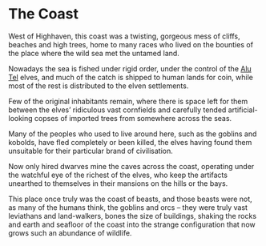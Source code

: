 # The Coast

West of Highhaven, this coast was a twisting, gorgeous mess of cliffs, beaches and high trees, home to many races who lived on the bounties of the place where the wild sea met the untamed land.
 
Nowadays the sea is fished under rigid order, under the control of the [Alu Tel](/wikis/alu-tel) elves, and much of the catch is shipped to human lands for coin, while most of the rest is distributed to the elven settlements.
 
Few of the original inhabitants remain, where there is space left for them between the elves’ ridiculous vast cornfields and carefully tended artificial-looking copses of imported trees from somewhere across the seas.
 
Many of the peoples who used to live around here, such as the goblins and kobolds, have fled completely or been killed, the elves having found them unsuitable for their particular brand of civilisation.
 
Now only hired dwarves mine the caves across the coast, operating under the watchful eye of the richest of the elves, who keep the artifacts unearthed to themselves in their mansions on the hills or the bays.
 
This place once truly was the coast of beasts, and those beasts were not, as many of the humans think, the goblins and orcs – they were truly vast leviathans and land-walkers, bones the size of buildings, shaking the rocks and earth and seafloor of the coast into the strange configuration that now grows such an abundance of wildlife.